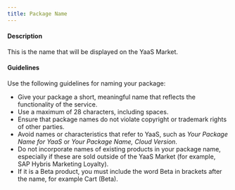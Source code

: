 ```yaml
---
title: Package Name
---
```

#### Description

This is the name that will be displayed on the YaaS Market.

#### Guidelines

Use the following guidelines for naming your package:

* Give your package a short, meaningful name that reflects the functionality of the service.
* Use a maximum of 28 characters, including spaces.
* Ensure that package names do not violate copyright or trademark rights of other parties.
* Avoid names or characteristics that refer to YaaS, such as *Your Package Name for YaaS* or *Your Package Name, Cloud Version*.
* Do not incorporate names of existing products in your package name, especially if these are sold outside of the YaaS Market (for example, SAP Hybris Marketing Loyalty).
* If it is a Beta product, you must include the word Beta in brackets after the name, for example Cart (Beta).
